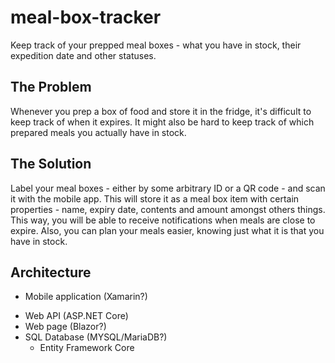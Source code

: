 # meal-box-tracker
Keep track of your prepped meal boxes - what you have in stock, their expedition date and other statuses.

## The Problem
Whenever you prep a box of food and store it in the fridge, it's difficult to keep track of when it expires. It might also be hard to keep track of which prepared meals you actually have in stock.

## The Solution
Label your meal boxes - either by some arbitrary ID or a QR code - and scan it with the mobile app. This will store it as a meal box item with certain properties - name, expiry date, contents and amount amongst others things. This way, you will be able to receive notifications when meals are close to expire. Also, you can plan your meals easier, knowing just what it is that you have in stock.  

## Architecture
* Mobile application (Xamarin?)
- Web API (ASP.NET Core)
- Web page (Blazor?)
- SQL Database (MYSQL/MariaDB?)
  - Entity Framework Core
